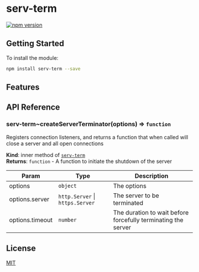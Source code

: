 # serv-term

[![npm version](https://badge.fury.io/js/serv-term.svg)](http://badge.fury.io/js/serv-term)

## Getting Started

To install the module:

```sh
npm install serv-term --save
```

## Features

## API Reference

<a name="module_serv-term..createServerTerminator"></a>

### serv-term~createServerTerminator(options) ⇒ <code>function</code>

Registers connection listeners, and returns a function that when called will close a server and all open connections

**Kind**: inner method of [<code>serv-term</code>](#module_serv-term)  
**Returns**: <code>function</code> - A function to initiate the shutdown of the server

| Param           | Type                                                  | Description                                                   |
| --------------- | ----------------------------------------------------- | ------------------------------------------------------------- |
| options         | <code>object</code>                                   | The options                                                   |
| options.server  | <code>http.Server</code> \| <code>https.Server</code> | The server to be terminated                                   |
| options.timeout | <code>number</code>                                   | The duration to wait before forcefully terminating the server |

## License

[MIT](./LICENSE)
